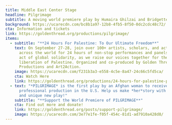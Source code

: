 ```yaml
---
title: Middle East Center Stage
headline: Pilgrimage
subtitle: A moving world premiere play by Humaira Ghilzai and Bridgette Dutta Portman
background: https://ucarecdn.com/bc8b1a97-12b8-4fb5-8f50-0dc2cdc48c72/
cta: Information and tickets
link: https://goldenthread.org/productions/pilgrimage/
items:
  - subtitle: "**2﻿4 Hours For Palestine: To Our Ultimate Freedom**"
    text: O﻿n September 27-28, join over 100+ artists, scholars, and activists from
      across the world for 24 hours of non-stop performances a﻿nd panels in an
      act of global solidarity, as we raise our voices together for the
      liberation of Palestine. Organized and co-produced by Golden Thread
      Productions and Art2Action.
    image: https://ucarecdn.com/f231b3a3-e558-4c5e-8a47-24c66c5fd5ca/
    cta: Watch Here
    link: https://goldenthread.org/productions/24-hours-for-palestine-part-2/
  - text: "*PILGRIMAGE* is the first play by an Afghan woman to receive a
      professional production in the U.S. Help us make *her*story with this rare
      and unique new play!"
    subtitle: "**S﻿upport the World Premiere of PILGRIMAGE**"
    cta: Find out more and donate!
    link: https://goldenthread.org/posts/support-pilgrimage/
    image: https://ucarecdn.com/3e77e1fe-f05f-454c-81d1-ad7910a428d8/
---
```

